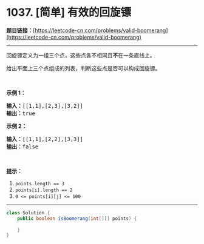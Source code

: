 # 1037. [简单] 有效的回旋镖

**题目链接：**[https://leetcode-cn.com/problems/valid-boomerang](https://leetcode-cn.com/problems/valid-boomerang)

---

<div class="content__1Y2H">
 <div class="notranslate">
  <p>回旋镖定义为一组三个点，这些点各不相同且<strong>不</strong>在一条直线上。</p> 
  <p>给出平面上三个点组成的列表，判断这些点是否可以构成回旋镖。</p> 
  <p>&nbsp;</p> 
  <p><strong>示例 1：</strong></p> 
  <pre class="language-text"><strong>输入：</strong>[[1,1],[2,3],[3,2]]
<strong>输出：</strong>true
</pre> 
  <p><strong>示例 2：</strong></p> 
  <pre class="language-text"><strong>输入：</strong>[[1,1],[2,2],[3,3]]
<strong>输出：</strong>false</pre> 
  <p>&nbsp;</p> 
  <p><strong>提示：</strong></p> 
  <ol> 
   <li><code>points.length == 3</code></li> 
   <li><code>points[i].length == 2</code></li> 
   <li><code>0 &lt;= points[i][j] &lt;= 100</code></li> 
  </ol> 
 </div>
</div>

---

```java
class Solution {
    public boolean isBoomerang(int[][] points) {
        
    }
}
```